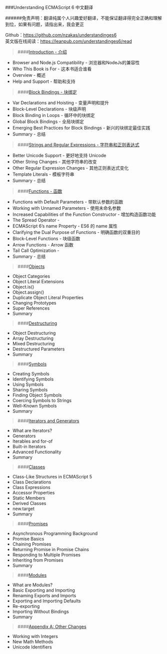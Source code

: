 ###Understanding ECMAScript 6 中文翻译

######免责声明：翻译纯属个人兴趣爱好翻译，不能保证翻译得完全正确和理解到位，如果有问题，请指出来，我会更正

Github：https://github.com/nzakas/understandinges6<br>
英文版在线阅读：https://leanpub.com/understandinges6/read

>####[Introduction - 介绍](01-Introduction.md)

  - Browser and Node.js Compatibility - 浏览器和NodeJs的兼容性
  - Who This Book is For - 这本书适合谁看
  - Overview - 概述
  - Help and Support - 帮助和支持

>####[Block Bindings - 块绑定](02-Block-Bindings.md)

  - Var Declarations and Hoisting - 变量声明和提升
  - Block-Level Declarations - 块级声明
  - Block Binding in Loops - 循环中的块绑定
  - Global Block Bindings - 全局块绑定
  - Emerging Best Practices for Block Bindings - 新兴的块绑定最佳实践
  - Summary - 总结

>####[Strings and Regular Expressions - 字符串和正则表达式](03-Strings-and-Regular-Expressions.md)

  - Better Unicode Support - 更好地支持 Unicode
  - Other String Changes - 其他字符串的改变
  - Other Regular Expression Changes - 其他正则表达式变化
  - Template Literals - 模板字符串
  - Summary - 总结

>####[Functions - 函数](04-Functions.md)

  - Functions with Default Parameters - 带默认参数的函数
  - Working with Unnamed Parameters - 使用未命名参数
  - Increased Capabilities of the Function Constructor - 增加构造函数功能
  - The Spread Operator - 
  - ECMAScript 6’s name Property - ES6 的 name 属性
  - Clarifying the Dual Purpose of Functions - 明确函数的双重目的
  - Block-Level Functions - 块级函数
  - Arrow Functions - Arrow 函数
  - Tail Call Optimization - 
  - Summary - 总结

>####[Objects](05-Objects.md)

  - Object Categories
  - Object Literal Extensions
  - Object.is()
  - Object.assign()
  - Duplicate Object Literal Properties
  - Changing Prototypes
  - Super References
  - Summary

>####[Destructuring](06-Destructuring.md)

  - Object Destructuring
  - Array Destructuring
  - Mixed Destructuring
  - Destructured Parameters
  - Summary

>####[Symbols](07-Symbols.md)

  - Creating Symbols
  - Identifying Symbols
  - Using Symbols
  - Sharing Symbols
  - Finding Object Symbols
  - Coercing Symbols to Strings
  - Well-Known Symbols
  - Summary

>####[Iterators and Generators](08-Iterators-and-Generators.md)

  - What are Iterators?
  - Generators
  - Iterables and for-of
  - Built-in Iterators
  - Advanced Functionality
  - Summary

>####[Classes](09-Classes.md)

  - Class-Like Structures in ECMAScript 5
  - Class Declarations
  - Class Expressions
  - Accessor Properties
  - Static Members
  - Derived Classes
  - new.target
  - Summary

>####[Promises](10-Promises.md)

  - Asynchronous Programming Background
  - Promise Basics
  - Chaining Promises
  - Returning Promise in Promise Chains
  - Responding to Multiple Promises
  - Inheriting from Promises
  - Summary

>####[Modules](11-Modules.md)

  - What are Modules?
  - Basic Exporting and Importing
  - Renaming Exports and Imports
  - Exporting and Importing Defaults
  - Re-exporting
  - Importing Without Bindings
  - Summary

>####[Appendix A: Other Changes](12-Appendix-A-Other-Changes.md)

  - Working with Integers
  - New Math Methods
  - Unicode Identifiers

